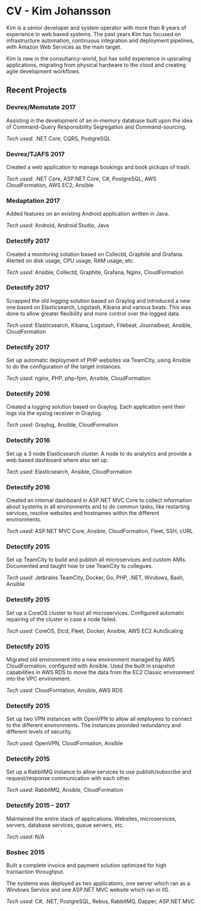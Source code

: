 # CV - Kim Johansson

Kim is a senior developer and system operator with more than 8 years of
experience in web based systems. The past years Kim has focused on
infrastructure automation, continuous integration and deployment
pipelines, with Amazon Web Services as the main target.

Kim is new in the consultancy-world, but has solid experience in
upscaling applications, migrating from physical hardware to the cloud and
creating agile development workflows.

## Recent Projects

### Devrex/Memstate 2017

Assisting in the development of an in-memory database built upon the idea
of Command-Query Responsibility Segregation and Command-sourcing.

*Tech used:* .NET Core, CQRS, PostgreSQL

### Devrex/TJAFS 2017

Created a web application to manage bookings and book pickups of trash.

*Tech used:* .NET Core, ASP.NET Core, C#, PostgreSQL, AWS CloudFormation, AWS EC2, Ansible

### Medaptation 2017

Added features on an existing Android application written in Java.

*Tech used:* Android, Android Studio, Java

### Detectify 2017

Created a monitoring solution based on Collectd, Graphite and Grafana. Alerted on
disk usage, CPU usage, RAM usage, etc.

*Tech used:* Ansible, Collectd, Graphite, Grafana, Nginx, CloudFormation

### Detectify 2017

Scrapped the old logging solution based on Graylog and introduced a new one based
on Elasticsearch, Logstash, Kibana and various beats. This was done to allow greater
flexibility and more control over the logged data.

*Tech used:* Elasticsearch, Kibana, Logstash, Filebeat, Journalbeat, Ansible, CloudFormation

### Detectify 2017

Set up automatic deployment of PHP websites via TeamCity, using Ansible to do the configuration
of the target instances.

*Tech used:* nginx, PHP, php-fpm, Ansible, CloudFormation

### Detectify 2016

Created a logging solution based on Graylog. Each application sent their logs via
the syslog receiver in Graylog.

*Tech used:* Graylog, Ansible, CloudFormation

### Detectify 2016

Set up a 3 node Elasticsearch cluster. A node to do analytics and provide a web based
dashboard where also set up.

*Tech used:* Elasticsearch, Ansible, CloudFormation

### Detectify 2016

Created an internal dashboard in ASP.NET MVC Core to collect information about systems
in all environments and to do common tasks, like restarting services, resolve websites
and hostnames within the different environments.

*Tech used:* ASP.NET MVC Core, Ansible, CloudFormation, Fleet, SSH, cURL

### Detectify 2015

Set up TeamCity to build and publish all microservices and custom AMIs. Documented and
taught how to use TeamCity to collegues.

*Tech used:* Jetbrains TeamCity, Docker, Go, PHP, .NET, Windows, Bash, Ansible

### Detectify 2015

Set up a CoreOS cluster to host all microservices. Configured automatic repairing of the cluster
in case a node failed.

*Tech used:* CoreOS, Etcd, Fleet, Docker, Ansible, AWS EC2 AutoScaling

### Detectify 2015

Migrated old environment into a new environment managed by AWS CloudFormation, configured with
Ansible. Used the built in snapshot capabilities in AWS RDS to move the data from the EC2 Classic
environment into the VPC environment.

*Tech used:* CloudFormation, Ansible, AWS RDS

### Detectify 2015

Set up two VPN instances with OpenVPN to allow all employees to connect to the different environments.
The instances provided redundancy and different levels of security.

*Tech used:* OpenVPN, CloudFormation, Ansible

### Detectify 2015

Set up a RabbitMQ instance to allow services to use publish/subscribe and request/response communication
with each other.

*Tech used:* RabbitMQ, Ansible, CloudFormation

### Detectify 2015 - 2017

Maintained the entire stack of applications. Websites, microservices, servers, database services, queue
servers, etc.

*Tech used:* N/A

### Bosbec 2015

Built a complete invoice and payment solution optimized for high transaction throughput.

The systems was deployed as two applications, one server which ran as a Windows Service and one
ASP.NET MVC website which ran in IIS.

*Tech used:* C#, .NET, PostgreSQL, Rebus, RabbitMQ, Dapper, ASP.NET MVC